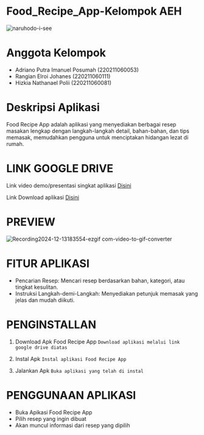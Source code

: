 <h1>Food_Recipe_App-Kelompok AEH</h1>

![naruhodo-i-see](https://github.com/user-attachments/assets/b80b775b-b334-43a6-9792-db764b2c3d12)

<h1>Anggota Kelompok</h1>

- Adriano Putra Imanuel Posumah (220211060053)
- Rangian Elroi Johanes (220211060111)
- Hizkia Nathanael Polii (220211060081)

<h1>Deskripsi Aplikasi</h1>

Food Recipe App adalah aplikasi yang menyediakan berbagai resep masakan lengkap dengan langkah-langkah detail, bahan-bahan, dan tips memasak, memudahkan pengguna untuk menciptakan hidangan lezat di rumah. 

<h1>LINK GOOGLE DRIVE</h1>
Link video demo/presentasi singkat aplikasi <a href="https://drive.google.com/file/d/1wuVcjyjck7CHufypxNqR0rpAif4MVlaN/view?usp=sharing">Disini</a>

Link Download aplikasi <a href="https://drive.google.com/file/d/1NDtgyMIk5lefNGnZemWaDbvXX3vsMrDW/view?usp=drive_link">Disini</a>

<h1>PREVIEW</h1>

![Recording2024-12-13183554-ezgif com-video-to-gif-converter](https://github.com/user-attachments/assets/547bbaa1-3be4-461f-9d57-b28e82ff6dad)

<h1>FITUR APLIKASI</h1>

- Pencarian Resep: Mencari resep berdasarkan bahan, kategori, atau tingkat kesulitan.
- Instruksi Langkah-demi-Langkah: Menyediakan petunjuk memasak yang jelas dan mudah diikuti.

<h1>PENGINSTALLAN</h1>

1.  Download Apk Food Recipe App
  `Download aplikasi melalui link google drive diatas`

2.  Instal Apk
  `Instal aplikasi Food Recipe App`

3. Jalankan Apk
   `Buka aplikasi yang telah di instal`

<h1>PENGGUNAAN APLIKASI</h1>

- Buka Apikasi Food Recipe App
- Pilih resep yang ingin dibuat
- Akan muncul informasi dari resep yang dipilih
